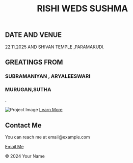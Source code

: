 <!DOCTYPE html>
<html lang="en">
<head>
    <meta charset="UTF-8">
    <meta name="viewport" content="width=device-width, initial-scale=1.0">
    <title>My Portfolio</title>
    <link rel="stylesheet" href="styles.css">
</head>
<body>
    <header>
        <h1>RISHI WEDS SUSHMA</h1>
    </header>
    <main>
        <section id="about">
            <h2>DATE AND VENUE</h2>
            <p>22.11.2025 AND SHIVAN TEMPLE ,PARAMAKUDI.</p>
        </section>
        <section id="projects">
            <h2>GREATINGS FROM </h2>
            <div class="project">
                <h3>SUBRAMANIYAN , ARYALEESWARI</h3>
                <h3>MURUGAN,SUTHA</h3>
                <p>.</p>
                <img src="project_image.jpg" alt="Project Image">
                <a href="#" class="button">Learn More</a>
            </div>
            <!-- Add more projects here -->
        </section>
        <section id="contact">
            <h2>Contact Me</h2>
            <p>You can reach me at email@example.com</p>
            <a href="mailto:email@example.com" class="button">Email Me</a>
        </section>
    </main>
    <footer>
        <p>&copy; 2024 Your Name</p>
    </footer>
</body>
</html>

